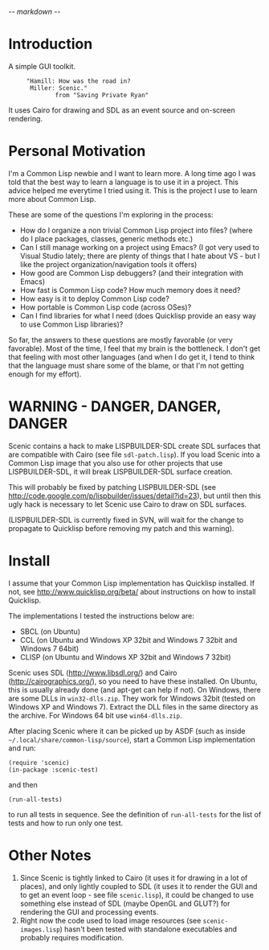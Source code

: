 -*- markdown -*-

# Introduction

A simple GUI toolkit.

         "Hamill: How was the road in?
          Miller: Scenic."
                 from "Saving Private Ryan"

It uses Cairo for drawing and SDL as an event source and on-screen
rendering.

# Personal Motivation

I'm a Common Lisp newbie and I want to learn more. A long time ago I
was told that the best way to learn a language is to use it in a
project. This advice helped me everytime I tried using it. This is the
project I use to learn more about Common Lisp.

These are some of the questions I'm exploring in the process:

 * How do I organize a non trivial Common Lisp project into files?
   (where do I place packages, classes, generic methods etc.)
 * Can I still manage working on a project using Emacs? (I got
   very used to Visual Studio lately; there are plenty of things that
   I hate about VS - but I like the project organization/navigation
   tools it offers)
 * How good are Common Lisp debuggers? (and their integration with
   Emacs)
 * How fast is Common Lisp code? How much memory does it need?
 * How easy is it to deploy Common Lisp code?
 * How portable is Common Lisp code (across OSes)?
 * Can I find libraries for what I need (does Quicklisp provide an
   easy way to use Common Lisp libraries)?

So far, the answers to these questions are mostly favorable (or very
favorable). Most of the time, I feel that my brain is the
bottleneck. I don't get that feeling with most other languages (and
when I do get it, I tend to think that the language must share some of
the blame, or that I'm not getting enough for my effort).

# WARNING - DANGER, DANGER, DANGER

Scenic contains a hack to make LISPBUILDER-SDL create SDL surfaces
that are compatible with Cairo (see file `sdl-patch.lisp`). If you
load Scenic into a Common Lisp image that you also use for other
projects that use LISPBUILDER-SDL, it will break LISPBUILDER-SDL
surface creation.

This will probably be fixed by patching LISPBUILDER-SDL (see
http://code.google.com/p/lispbuilder/issues/detail?id=23), but until
then this ugly hack is necessary to let Scenic use Cairo to draw on
SDL surfaces.

(LISPBUILDER-SDL is currently fixed in SVN, will wait for the change
to propagate to Quicklisp before removing my patch and this warning).

# Install

I assume that your Common Lisp implementation has Quicklisp
installed. If not, see http://www.quicklisp.org/beta/ about
instructions on how to install Quicklisp.

The implementations I tested the instructions below are:

 * SBCL (on Ubuntu)
 * CCL (on Ubuntu and Windows XP 32bit and Windows 7 32bit and Windows
   7 64bit)
 * CLISP (on Ubuntu and Windows XP 32bit and Windows 7 32bit)

Scenic uses SDL (http://www.libsdl.org/) and Cairo
(http://cairographics.org/), so you need to have these installed. On
Ubuntu, this is usually already done (and apt-get can help if not). On
Windows, there are some DLLs in `win32-dlls.zip`. They work for
Windows 32bit (tested on Windows XP and Windows 7). Extract the DLL
files in the same directory as the archive. For Windows 64 bit use
`win64-dlls.zip`.

After placing Scenic where it can be picked up by ASDF (such as inside
`~/.local/share/common-lisp/source`), start a Common Lisp
implementation and run:

    (require 'scenic)
    (in-package :scenic-test)

and then

    (run-all-tests)

to run all tests in sequence. See the definition of `run-all-tests`
for the list of tests and how to run only one test.

# Other Notes

 1. Since Scenic is tightly linked to Cairo (it uses it for drawing in
    a lot of places), and only lightly coupled to SDL (it uses it to
    render the GUI and to get an event loop - see file `scenic.lisp`),
    it could be changed to use something else instead of SDL (maybe
    OpenGL and GLUT?) for rendering the GUI and processing events.
 2. Right now the code used to load image resources (see
    `scenic-images.lisp`) hasn't been tested with standalone
    executables and probably requires modification.

